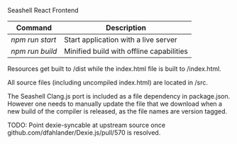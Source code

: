 Seashell React Frontend

Command|Description
--- | ---
*npm run start*|Start application with a live server
*npm run build*|Minified build with offline capabilities

Resources get built to /dist while the index.html file is built to /index.html.

All source files (including uncompiled index.html) are located in /src.

The Seashell Clang.js port is included as a file dependency in package.json.  However
one needs to manually update the file that we download when a new build of the compiler
is released, as the file names are version tagged.

TODO: Point dexie-syncable at upstream source once github.com/dfahlander/Dexie.js/pull/570 is resolved.

